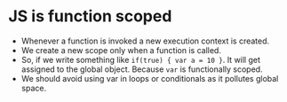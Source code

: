 # JS is function scoped

- Whenever a function is invoked a new execution context is created.
- We create a new scope only when a function is called.
- So, if we write something like `if(true) { var a = 10 }`. It will get assigned to the global object. Because `var` is functionally scoped.
- We should avoid using var in loops or conditionals as it pollutes global space.
